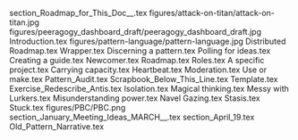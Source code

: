section_Roadmap_for_This_Doc__.tex
figures/attack-on-titan/attack-on-titan.jpg
figures/peeragogy_dashboard_draft/peeragogy_dashboard_draft.jpg
Introduction.tex
figures/pattern-language/pattern-language.jpg
Distributed Roadmap.tex
Wrapper.tex
Discerning a pattern.tex
Polling for ideas.tex
Creating a guide.tex
Newcomer.tex
Roadmap.tex
Roles.tex
A specific project.tex
Carrying capacity.tex
Heartbeat.tex
Moderation.tex
Use or make.tex
Pattern_Audit.tex
Scrapbook_Below_This_Line.tex
Template.tex
Exercise_Redescribe_Antis.tex
Isolation.tex
Magical thinking.tex
Messy with Lurkers.tex
Misunderstanding power.tex
Navel Gazing.tex
Stasis.tex
Stuck.tex
figures/PBC/PBC.png
section_January_Meeting_Ideas_MARCH__.tex
section_April_19.tex
Old_Pattern_Narrative.tex
